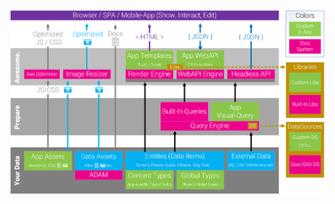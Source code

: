 
<div class="overlay-container">
  <div class="overlay-box" style="left: 0%; top: 47%; height: 22%; width: 86%"></div>
  <div class="overlay-box" style="left: 86%;     top: 59%;     height: 34%;     width: 15%;"></div>
  <img src="./assets/app-server.png" class="full-width">
</div>
